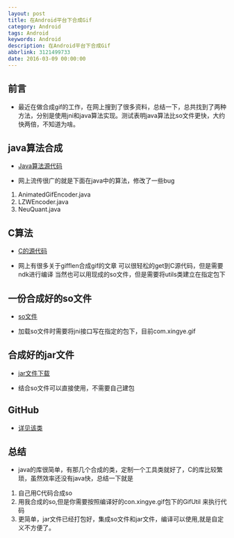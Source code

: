 ```yaml
---
layout: post
title: 在Android平台下合成Gif
category: Android
tags: Android
keywords: Android
description: 在Android平台下合成Gif
abbrlink: 3121499733
date: 2016-03-09 00:00:00
---
```



## 前言
- 最近在做合成gif的工作，在网上搜到了很多资料，总结一下，总共找到了两种方法，分别是使用jni和java算法实现。测试表明java算法比so文件更快，大约快两倍，不知道为啥。




## java算法合成
- [Java算法源代码](https://github.com/chendongMarch/cdlibs/tree/master/src/main/java/com/march/libs/gif)

- 网上流传很广的就是下面在java中的算法，修改了一些bug
1. AnimatedGifEncoder.java
2. LZWEncoder.java
3. NeuQuant.java

## C算法
- [C的源代码](http://download.csdn.net/detail/chendong_/9457106)

- 网上有很多关于gifflen合成gif的文章 可以很轻松的get到C源代码，但是需要ndk进行编译 当然也可以用现成的so文件，但是需要将utils类建立在指定包下


## 一份合成好的so文件
- [so文件](http://download.csdn.net/detail/chendong_/9457110)

- 加载so文件时需要将jni接口写在指定的包下，目前com.xingye.gif



## 合成好的jar文件
- [jar文件下载](http://download.csdn.net/detail/chendong_/9457110)

- 结合so文件可以直接使用，不需要自己建包


## GitHub
- [详见该类](https://github.com/chendongMarch/cdlibs/blob/master/src/main/java/com/march/libs/utils/GifUtils.java)



## 总结
- java的库很简单，有那几个合成的类，定制一个工具类就好了，C的库比较繁琐，虽然效率还没有java快，总结一下就是
1. 自己用C代码合成so  
2. 用我合成的so,但是你需要按照编译好的con.xingye.gif包下的GifUtil 来执行代码  
3. 更简单，jar文件已经打包好，集成so文件和jar文件，编译可以使用,就是自定义不方便了。
